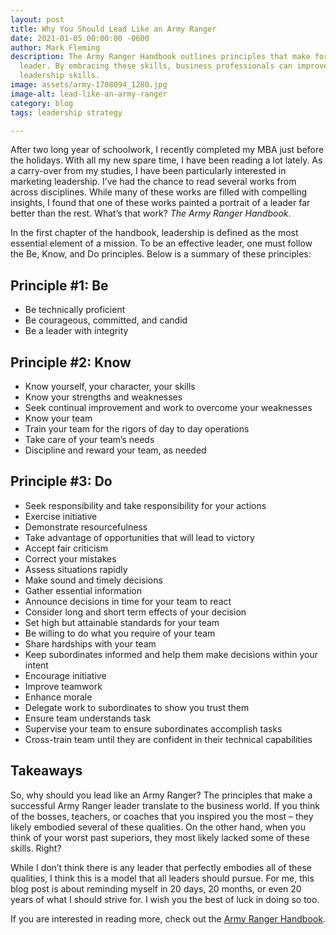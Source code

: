 ```yaml
---
layout: post
title: Why You Should Lead Like an Army Ranger
date: 2021-01-05 00:00:00 -0600
author: Mark Fleming
description: The Army Ranger Handbook outlines principles that make for a successful
  leader. By embracing these skills, business professionals can improve their workplace
  leadership skills.
image: assets/army-1708094_1280.jpg
image-alt: lead-like-an-army-ranger
category: blog
tags: leadership strategy

---
```

After two long year of schoolwork, I recently completed my MBA just before the holidays. With all my new spare time, I have been reading a lot lately. As a carry-over from my studies, I have been particularly interested in marketing leadership. I’ve had the chance to read several works from across disciplines. While many of these works are filled with compelling insights, I found that one of these works painted a portrait of a leader far better than the rest. What’s that work? _The Army Ranger Handbook_.

In the first chapter of the handbook, leadership is defined as the most essential element of a mission. To be an effective leader, one must follow the Be, Know, and Do principles. Below is a summary of these principles:

## Principle #1: Be

* Be technically proficient
* Be courageous, committed, and candid
* Be a leader with integrity

## Principle #2: Know

* Know yourself, your character, your skills
* Know your strengths and weaknesses
* Seek continual improvement and work to overcome your weaknesses
* Know your team
* Train your team for the rigors of day to day operations
* Take care of your team’s needs
* Discipline and reward your team, as needed

## Principle #3: Do

* Seek responsibility and take responsibility for your actions
* Exercise initiative
* Demonstrate resourcefulness
* Take advantage of opportunities that will lead to victory
* Accept fair criticism
* Correct your mistakes
* Assess situations rapidly
* Make sound and timely decisions
* Gather essential information
* Announce decisions in time for your team to react
* Consider long and short term effects of your decision
* Set high but attainable standards for your team
* Be willing to do what you require of your team
* Share hardships with your team
* Keep subordinates informed and help them make decisions within your intent
* Encourage initiative
* Improve teamwork
* Enhance morale
* Delegate work to subordinates to show you trust them
* Ensure team understands task
* Supervise your team to ensure subordinates accomplish tasks
* Cross-train team until they are confident in their technical capabilities

## Takeaways

So, why should you lead like an Army Ranger? The principles that make a successful Army Ranger leader translate to the business world. If you think of the bosses, teachers, or coaches that you inspired you the most – they likely embodied several of these qualities. On the other hand, when you think of your worst past superiors, they most likely lacked some of these skills. Right?

While I don’t think there is any leader that perfectly embodies all of these qualities, I think this is a model that all leaders should pursue. For me, this blog post is about reminding myself in 20 days, 20 months, or even 20 years of what I should strive for. I wish you the best of luck in doing so too.

If you are interested in reading more, check out the [Army Ranger Handbook](https://www.milsci.ucsb.edu/sites/secure.lsit.ucsb.edu.mili.d7/files/sitefiles/resources/Ranger%20Handbook.pdf).